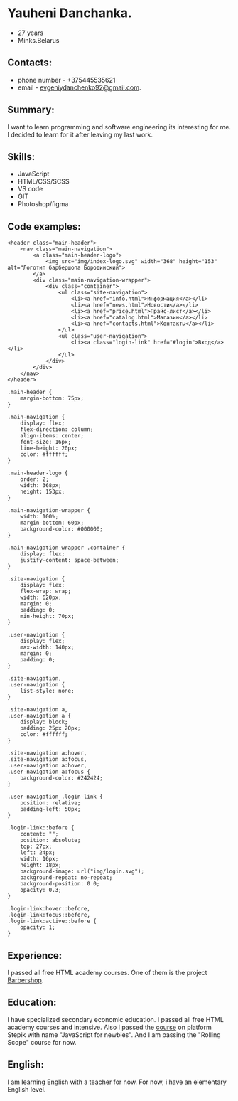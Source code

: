 # Yauheni Danchanka. 
- 27 years
- Minks.Belarus

## Contacts: 
- phone number - +375445535621
- email - evgeniydanchenko92@gmail.com.

## Summary:
 I want to learn programming and software engineering its interesting for me. I decided to learn for it after leaving my last work.

## Skills:
- JavaScript
- HTML/CSS/SCSS
- VS code
- GIT
- Photoshop/figma 

## Code examples:
```
<header class="main-header">
    <nav class="main-navigation">
        <a class="main-header-logo">
            <img src="img/index-logo.svg" width="368" height="153" alt="Логотип барбершопа Бородинский">
        </a>
        <div class="main-navigation-wrapper">
            <div class="container">
                <ul class="site-navigation">
                    <li><a href="info.html">Информация</a></li>
                    <li><a href="news.html">Новости</a></li>
                    <li><a href="price.html">Прайс-лист</a></li>
                    <li><a href="catalog.html">Магазин</a></li>
                    <li><a href="contacts.html">Контакты</a></li>
                </ul>
                <ul class="user-navigation">
                    <li><a class="login-link" href="#login">Вход</a></li>
                </ul>
            </div>
        </div>
    </nav>
</header>
```
```
.main-header {
    margin-bottom: 75px;
}

.main-navigation {
    display: flex;
    flex-direction: column;
    align-items: center;
    font-size: 16px;
    line-height: 20px;
    color: #ffffff;
}

.main-header-logo {
    order: 2;
    width: 368px;
    height: 153px;
}

.main-navigation-wrapper {
    width: 100%;
    margin-bottom: 60px;
    background-color: #000000;
}

.main-navigation-wrapper .container {
    display: flex;
    justify-content: space-between;
}

.site-navigation {
    display: flex;
    flex-wrap: wrap;
    width: 620px;
    margin: 0;
    padding: 0;
    min-height: 70px;
}

.user-navigation {
    display: flex;
    max-width: 140px;
    margin: 0;
    padding: 0;
}

.site-navigation,
.user-navigation {
    list-style: none;
}

.site-navigation a,
.user-navigation a {
    display: block;
    padding: 25px 20px;
    color: #ffffff;
}

.site-navigation a:hover,
.site-navigation a:focus,
.user-navigation a:hover,
.user-navigation a:focus {
    background-color: #242424;
}

.user-navigation .login-link {
    position: relative;
    padding-left: 50px;
}

.login-link::before {
    content: "";
    position: absolute;
    top: 27px;
    left: 24px;
    width: 16px;
    height: 18px;
    background-image: url("img/login.svg");
    background-repeat: no-repeat;
    background-position: 0 0;
    opacity: 0.3;
}

.login-link:hover::before,
.login-link:focus::before,
.login-link:active::before {
    opacity: 1;
}
```

## Experience:
I passed all free HTML academy courses. One of them is the project [Barbershop](https://github.com/bulbash92/barbershop).

## Education:
I have specialized secondary economic education. I passed all free HTML academy courses and intensive.
 Also I passed the [course](https://stepik.org/cert/201068) on platform Stepik with name "JavaScript for newbies".
 And I am passing the "Rolling Scope" course for now.

## English: 
I am learning English with a teacher for now. For now, i have an elementary English level. 